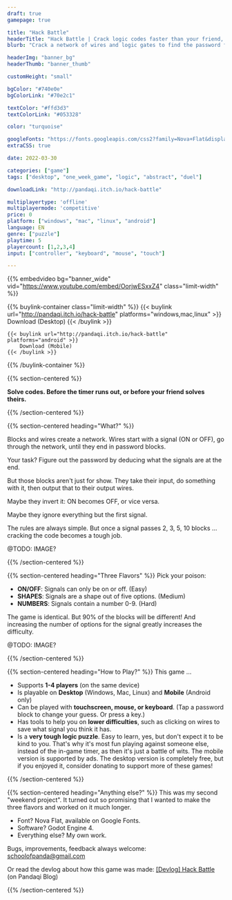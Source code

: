 ```yaml
---
draft: true
gamepage: true

title: "Hack Battle"
headerTitle: "Hack Battle | Crack logic codes faster than your friend, or the timer."
blurb: "Crack a network of wires and logic gates to find the password faster than your friend(s), or the in-game timer."

headerImg: "banner_bg"
headerThumb: "banner_thumb"

customHeight: "small"

bgColor: "#740e0e"
bgColorLink: "#70e2c1"

textColor: "#ffd3d3"
textColorLink: "#053328"

color: "turquoise"

googleFonts: "https://fonts.googleapis.com/css2?family=Nova+Flat&display=swap"
extraCSS: true

date: 2022-03-30

categories: ["game"]
tags: ["desktop", "one_week_game", "logic", "abstract", "duel"]

downloadLink: "http://pandaqi.itch.io/hack-battle"

multiplayertype: 'offline'
multiplayermode: 'competitive'
price: 0
platform: ["windows", "mac", "linux", "android"]
language: EN
genre: ["puzzle"]
playtime: 5
playercount: [1,2,3,4]
input: ["controller", "keyboard", "mouse", "touch"]

---
```


{{% embedvideo bg="banner_wide" vid="https://www.youtube.com/embed/OorjwESxxZ4" class="limit-width" %}}

{{% buylink-container class="limit-width" %}}
	{{< buylink url="http://pandaqi.itch.io/hack-battle" platforms="windows,mac,linux" >}} 
		Download (Desktop)
	{{< /buylink >}}

	{{< buylink url="http://pandaqi.itch.io/hack-battle" platforms="android" >}} 
		Download (Mobile)
	{{< /buylink >}}
{{% /buylink-container %}}

{{% section-centered %}}

<span id="first-line"><strong>Solve codes. Before the timer runs out, or before your friend solves theirs.</strong></span>

{{% /section-centered %}}

{{% section-centered heading="What?" %}}

Blocks and wires create a network. Wires start with a signal (ON or OFF), go through the network, until they end in password blocks. 

Your task? Figure out the password by deducing what the signals are at the end.

But those blocks aren't just for show. They take their input, do something with it, then output that to their output wires.

Maybe they invert it: ON becomes OFF, or vice versa. 

Maybe they ignore everything but the first signal.

The rules are always simple. But once a signal passes 2, 3, 5, 10 blocks ... cracking the code becomes a tough job.

@TODO: IMAGE?

{{% /section-centered %}}

{{% section-centered heading="Three Flavors" %}}
Pick your poison:
* **ON/OFF**: Signals can only be on or off. (Easy)
* **SHAPES**: Signals are a shape out of five options. (Medium)
* **NUMBERS**: Signals contain a number 0-9. (Hard)

The game is identical. But 90% of the blocks will be different! And increasing the number of options for the signal greatly increases the difficulty.

@TODO: IMAGE?

{{% /section-centered %}}

{{% section-centered heading="How to Play?" %}}
This game ... 

* Supports **1-4 players** (on the same device)
* Is playable on **Desktop** (Windows, Mac, Linux) and **Mobile** (Android only)
* Can be played with **touchscreen, mouse, or keyboard**. (Tap a password block to change your guess. Or press a key.)
* Has tools to help you on **lower difficulties**, such as clicking on wires to save what signal you think it has.
* Is a **very tough logic puzzle**. Easy to learn, yes, but don't expect it to be kind to you. That's why it's most fun playing against someone else, instead of the in-game timer, as then it's just a battle of wits.
The mobile version is supported by ads. The desktop version is completely free, but if you enjoyed it, consider donating to support more of these games!

{{% /section-centered %}}

{{% section-centered heading="Anything else?" %}}
This was my second "weekend project". It turned out so promising that I wanted to make the three flavors and worked on it much longer.

* Font? Nova Flat, available on Google Fonts.
* Software? Godot Engine 4.
* Everything else? My own work.

Bugs, improvements, feedback always welcome: [schoolofpanda@gmail.com](mailto:schoolofpanda@gmail.com)

Or read the devlog about how this game was made: [[Devlog] Hack Battle](/blog/videogames/one-week-games/devlog-hack-battle) (on Pandaqi Blog)

{{% /section-centered %}}